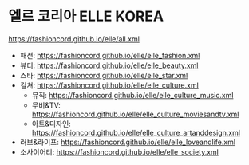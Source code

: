 # 엘르 코리아 ELLE KOREA
https://fashioncord.github.io/elle/all.xml
- 패션: https://fashioncord.github.io/elle/elle_fashion.xml
- 뷰티: https://fashioncord.github.io/elle/elle_beauty.xml
- 스타: https://fashioncord.github.io/elle/elle_star.xml
- 컬쳐: https://fashioncord.github.io/elle/elle_culture.xml
   - 뮤직: https://fashioncord.github.io/elle/elle_culture_music.xml
   - 무비&TV: https://fashioncord.github.io/elle/elle_culture_moviesandtv.xml
   - 아트&디자인: https://fashioncord.github.io/elle/elle_culture_artanddesign.xml
- 러브&라이프: https://fashioncord.github.io/elle/elle_loveandlife.xml
- 소사이어티: https://fashioncord.github.io/elle/elle_society.xml
